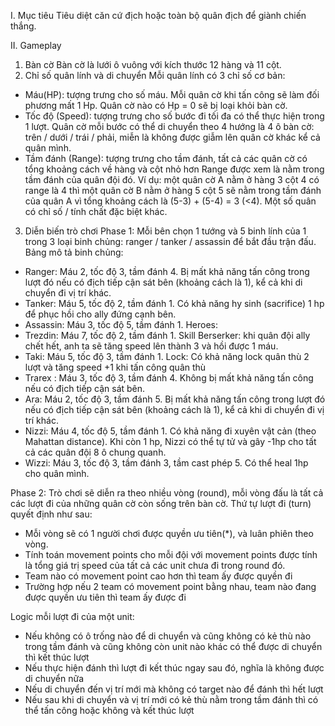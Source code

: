 I. Mục tiêu
Tiêu diệt căn cứ địch hoặc toàn bộ quân địch để giành chiến thắng.

II. Gameplay 
1. Bàn cờ
Bàn cờ là lưới ô vuông với kích thước 12 hàng và 11 cột. 
2. Chỉ số quân lính và di chuyển
Mỗi quân lính có 3 chỉ số cơ bản:
- Máu(HP): tượng trưng cho số máu. Mỗi quân cờ khi tấn công sẽ làm đối phương mất 1 Hp. Quân cờ nào có Hp = 0 sẽ bị loại khỏi bàn cờ.
- Tốc độ (Speed): tượng trưng cho số bước đi tối đa có thể thực hiện trong 1 lượt. Quân cờ mỗi bước có thể di chuyển theo 4 hướng là 4 ô bàn cờ: trên / dưới / trái / phải, miễn là không được giẫm lên quân cờ khác kể cả quân mình.
- Tầm đánh (Range): tượng trưng cho tầm đánh, tất cả các quân cờ có tổng khoảng cách về hàng và cột nhỏ hơn Range được xem là nằm trong tầm đánh của quân đội đó. Ví dụ: một quân cờ A nằm ở hàng 3 cột 4 có range là 4 thì một quân cờ B nằm ở hàng 5 cột 5 sẽ nằm trong tầm đánh của quân A vì tổng khoảng cách là (5-3) + (5-4) = 3 (<4).
Một số quân có chỉ số / tính chất đặc biệt khác.

3. Diễn biến trò chơi
Phase 1: 
Mỗi bên chọn 1 tướng và 5 binh lính của 1 trong 3 loại binh chủng: ranger / tanker / assassin để bắt đầu trận đấu.
Bảng mô tả binh chủng:
- Ranger: Máu 2, tốc độ 3, tầm đánh 4. Bị mất khả năng tấn công trong lượt đó nếu có địch tiếp cận sát bên (khoảng cách là 1), kể cả khi di chuyển đi vị trí khác.
- Tanker: Máu 5, tốc độ 2, tầm đánh 1. Có khả năng hy sinh (sacrifice) 1 hp để phục hồi cho ally đứng cạnh bên.
- Assassin: Máu 3, tốc độ 5, tầm đánh 1.
Heroes:
- Trezdin: Máu 7, tốc độ 2, tầm đánh 1. Skill Berserker: khi quân đội ally chết hết, anh ta sẽ tăng speed lên thành 3 và hồi được 1 máu.
- Taki: Máu 5, tốc độ 3, tầm đánh 1. Lock: Có khả năng lock quân thù 2 lượt và tăng speed +1 khi tấn công quân thù
- Trarex : Máu 3, tốc độ 3, tầm đánh 4. Không bị mất khả năng tấn công nếu có địch tiếp cận sát bên.
- Ara: Máu 2, tốc độ 3, tầm đánh 5. Bị mất khả năng tấn công trong lượt đó nếu có địch tiếp cận sát bên (khoảng cách là 1), kể cả khi di chuyển đi vị trí khác.
- Nizzi: Máu 4, tốc độ 5, tầm đánh 1. Có khả năng đi xuyên vật cản (theo Mahattan distance). Khi còn 1 hp, Nizzi có thể tự tử và gây -1hp cho tất cả các quân đội 8 ô chung quanh.
- Wizzi: Máu 3, tốc độ 3, tầm đánh 3, tầm cast phép 5. Có thể heal 1hp cho quân mình.

Phase 2: 
Trò chơi sẽ diễn ra theo nhiều vòng (round), mỗi vòng đấu là tất cả các lượt đi của những quân cờ còn sống trên bàn cờ.
Thứ tự lượt đi (turn) quyết định như sau:
- Mỗi vòng sẽ có 1 người chơi được quyền ưu tiên(*), và luân phiên theo vòng.
- Tính toán movement points cho mỗi đội với movement points được tính là tổng giá trị speed của tất cả các unit chưa đi trong round đó. 
- Team nào có movement point cao hơn thì team ấy được quyền đi
- Trường hợp nếu 2 team có movement point bằng nhau, team nào đang được quyền ưu tiên thì team ấy được đi

Logic mỗi lượt đi của một unit:
+ Nếu không có ô trống nào để di chuyển và cũng không có kẻ thù nào trong tầm đánh và cũng không còn unit nào khác có thể được di chuyển thì kết thúc lượt
+ Nếu thực hiện đánh thì lượt đi kết thúc ngay sau đó, nghĩa là không được di chuyển nữa
+ Nếu di chuyển đến vị trí mới mà không có target nào để đánh thì hết lượt
+ Nếu sau khi di chuyển và vị trí mới có kẻ thù nằm trong tầm đánh thì có thể tấn công hoặc không và kết thúc lượt